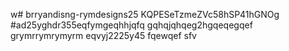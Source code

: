 w# brryandisng-rymdesigns25
KQPESeTzmeZVc58hSP41hGNOg
#ad25yghdr355eqfymgeqhhjqfq
gqhqjqhqeg2hgqeqegqef
grymrrymrymyrm
eqvyj2225y45
fqewqef
sfv
